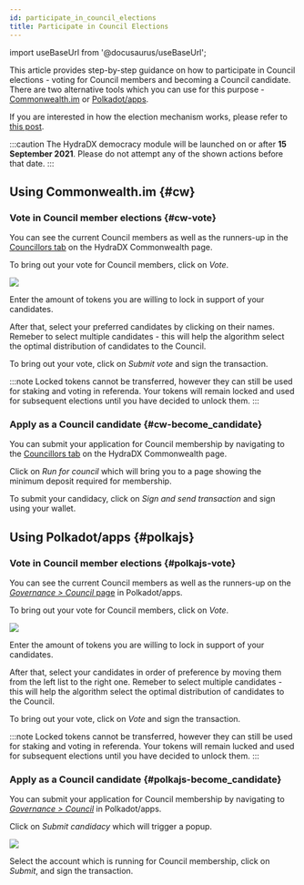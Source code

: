 ```yaml
---
id: participate_in_council_elections
title: Participate in Council Elections
---
```


import useBaseUrl from '@docusaurus/useBaseUrl';

This article provides step-by-step guidance on how to participate in Council elections - voting for Council members and becoming a Council candidate. There are two alternative tools which you can use for this purpose - [Commonwealth.im](#cw) or [Polkadot/apps](#polkajs).

If you are interested in how the election mechanism works, please refer to [this post](/democracy_council#elections).

:::caution
The HydraDX democracy module will be launched on or after **15 September 2021**. Please do not attempt any of the shown actions before that date.
:::

## Using Commonwealth.im {#cw}

### Vote in Council member elections {#cw-vote}
You can see the current Council members as well as the runners-up in the [Councillors tab](https://commonwealth.im/hydradx/council) on the HydraDX Commonwealth page.

To bring out your vote for Council members, click on *Vote*.

<div style={{textAlign: 'center'}}>
  <img src={useBaseUrl('/participate_in_council_elections/cw-vote.jpg')} />
</div>

Enter the amount of tokens you are willing to lock in support of your candidates.

After that, select your preferred candidates by clicking on their names. Remeber to select multiple candidates - this will help the algorithm select the optimal distribution of candidates to the Council.

To bring out your vote, click on *Submit vote* and sign the transaction.

:::note
Locked tokens cannot be transferred, however they can still be used for staking and voting in referenda. Your tokens will remain locked and used for subsequent elections until you have decided to unlock them.
:::

### Apply as a Council candidate {#cw-become_candidate}
You can submit your application for Council membership by navigating to the [Councillors tab](https://commonwealth.im/hydradx/council) on the HydraDX Commonwealth page.

Click on *Run for council* which will bring you to a page showing the minimum deposit required for membership.

To submit your candidacy, click on *Sign and send transaction* and sign using your wallet.

## Using Polkadot/apps {#polkajs}
### Vote in Council member elections {#polkajs-vote}
You can see the current Council members as well as the runners-up on the [*Governance > Council* page](https://polkadot.js.org/apps/?rpc=wss%3A%2F%2Frpc-01.snakenet.hydradx.io#/council) in Polkadot/apps.

To bring out your vote for Council members, click on *Vote*.

<div style={{textAlign: 'center'}}>
  <img src={useBaseUrl('/participate_in_council_elections/polkajs-vote.jpg')} />
</div>

Enter the amount of tokens you are willing to lock in support of your candidates.

After that, select your candidates in order of preference by moving them from the left list to the right one. Remeber to select multiple candidates - this will help the algorithm select the optimal distribution of candidates to the Council.

To bring out your vote, click on *Vote* and sign the transaction.

:::note
Locked tokens cannot be transferred, however they can still be used for staking and voting in referenda. Your tokens will remain lucked and used for subsequent elections until you have decided to unlock them.
:::

### Apply as a Council candidate {#polkajs-become_candidate}
You can submit your application for Council membership by navigating to [*Governance > Council*](https://polkadot.js.org/apps/?rpc=wss%3A%2F%2Frpc-01.snakenet.hydradx.io#/council) in Polkadot/apps.

Click on *Submit candidacy* which will trigger a popup.

<div style={{textAlign: 'center'}}>
  <img src={useBaseUrl('/participate_in_council_elections/polkajs-apply.jpg')} />
</div>

Select the account which is running for Council membership, click on *Submit*, and sign the transaction. 
